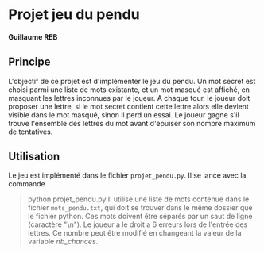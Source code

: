 # Projet jeu du pendu

#### Guillaume REB

## Principe
L'objectif de ce projet est d'implémenter le jeu du pendu. 
Un mot secret est choisi parmi une liste de mots existante, et un mot masqué est affiché, en masquant les lettres inconnues par le joueur. A chaque tour, le joueur doit proposer une lettre, si le mot secret contient cette lettre alors elle devient visible dans le mot masqué, sinon il perd un essai. Le joueur gagne s'il trouve l'ensemble des lettres du mot avant d'épuiser son nombre maximum de tentatives.

## Utilisation 
Le jeu est implémenté dans le fichier `projet_pendu.py`. 
Il se lance avec la commande
>python projet_pendu.py
Il utilise une liste de mots contenue dans le fichier `mots_pendu.txt`, qui doit se trouver dans le même dossier que le fichier python. Ces mots doivent être séparés par un saut de ligne (caractère "\n").
Le joueur a le droit a 6 erreurs lors de l'entrée des lettres. Ce nombre peut être modifié en changeant la valeur de la variable *nb_chances*. 
